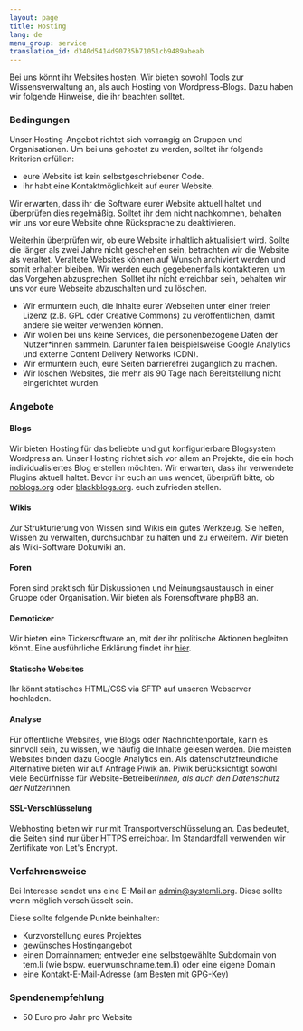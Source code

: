 ```yaml
---
layout: page
title: Hosting
lang: de
menu_group: service
translation_id: d340d5414d90735b71051cb9489abeab
---
```


Bei uns könnt ihr Websites hosten. Wir bieten sowohl Tools zur Wissensverwaltung an, als auch Hosting von Wordpress-Blogs. Dazu haben wir folgende Hinweise, die ihr beachten solltet.

### Bedingungen 

Unser Hosting-Angebot richtet sich vorrangig an Gruppen und Organisationen.
Um bei uns gehostet zu werden, solltet ihr folgende Kriterien erfüllen:

  * eure Website ist kein selbstgeschriebener Code.
  * ihr habt eine Kontaktmöglichkeit auf eurer Website.

Wir erwarten, dass ihr die Software eurer Website aktuell haltet und überprüfen dies regelmäßig. Solltet ihr dem nicht nachkommen, behalten wir uns vor eure Website ohne Rücksprache zu deaktivieren.

Weiterhin überprüfen wir, ob eure Website inhaltlich aktualisiert wird. Sollte die länger als zwei Jahre nicht geschehen sein, betrachten wir die Website als veraltet.
Veraltete Websites können auf Wunsch archiviert werden und somit erhalten bleiben. Wir werden euch gegebenenfalls kontaktieren, um das Vorgehen abzusprechen.
Solltet ihr nicht erreichbar sein, behalten wir uns vor eure Webseite abzuschalten und zu löschen. 

  * Wir ermuntern euch, die Inhalte eurer Webseiten unter einer freien Lizenz (z.B. GPL oder Creative Commons) zu veröffentlichen, damit andere sie weiter verwenden können.
  * Wir wollen bei uns keine Services, die personenbezogene Daten der Nutzer\*innen sammeln. Darunter fallen beispielsweise Google Analytics und externe Content Delivery Networks (CDN).
  * Wir ermuntern euch, eure Seiten barrierefrei zugänglich zu machen.
  * Wir löschen Websites, die mehr als 90 Tage nach Bereitstellung nicht eingerichtet wurden.

### Angebote

#### Blogs

Wir bieten Hosting für das beliebte und gut konfigurierbare Blogsystem Wordpress an. Unser Hosting richtet sich vor allem an Projekte, die ein hoch individualisiertes Blog erstellen möchten.
Wir erwarten, dass ihr verwendete Plugins aktuell haltet.
Bevor ihr euch an uns wendet, überprüft bitte, ob [noblogs.org](https://noblogs.org) oder [blackblogs.org](https://blackblogs.org).
 euch zufrieden stellen.

#### Wikis

Zur Strukturierung von Wissen sind Wikis ein gutes Werkzeug. Sie helfen, Wissen zu verwalten, durchsuchbar zu halten und zu erweitern. Wir bieten als Wiki-Software Dokuwiki an.  

#### Foren

Foren sind praktisch für Diskussionen und Meinungsaustausch in einer Gruppe oder Organisation. Wir bieten als Forensoftware phpBB an.

#### Demoticker

Wir bieten eine Tickersoftware an, mit der ihr politische Aktionen begleiten könnt. Eine ausführliche Erklärung findet ihr [hier](ticker.html). 

#### Statische Websites

Ihr könnt statisches HTML/CSS via SFTP auf unseren Webserver hochladen.

#### Analyse

Für öffentliche Websites, wie Blogs oder Nachrichtenportale, kann es sinnvoll sein, zu wissen, wie häufig die Inhalte gelesen werden. Die meisten Websites binden dazu Google Analytics ein. Als datenschutzfreundliche Alternative bieten wir auf Anfrage Piwik an.
Piwik berücksichtigt sowohl viele Bedürfnisse für Website-Betreiber*innen, als auch den Datenschutz der Nutzer*innen.

#### SSL-Verschlüsselung

Webhosting bieten wir nur mit Transportverschlüsselung an. Das bedeutet, die Seiten sind nur über HTTPS erreichbar.
Im Standardfall verwenden wir Zertifikate von Let's Encrypt.

### Verfahrensweise

Bei Interesse sendet uns eine E-Mail an [admin@systemli.org](mailto:admin@systemli.org).  Diese sollte wenn möglich verschlüsselt sein.

Diese sollte folgende Punkte beinhalten:

  * Kurzvorstellung eures Projektes
  * gewünsches Hostingangebot
  * einen Domainnamen; entweder eine selbstgewählte Subdomain von tem.li (wie bspw.  euerwunschname.tem.li) oder eine eigene Domain
  * eine Kontakt-E-Mail-Adresse (am Besten mit GPG-Key)

### Spendenempfehlung

 * 50 Euro pro Jahr  pro Website

